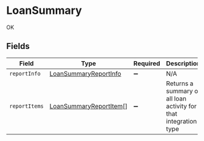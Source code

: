 # LoanSummary

OK


## Fields

| Field                                                                   | Type                                                                    | Required                                                                | Description                                                             |
| ----------------------------------------------------------------------- | ----------------------------------------------------------------------- | ----------------------------------------------------------------------- | ----------------------------------------------------------------------- |
| `reportInfo`                                                            | [LoanSummaryReportInfo](../../models/shared/loansummaryreportinfo.md)   | :heavy_minus_sign:                                                      | N/A                                                                     |
| `reportItems`                                                           | [LoanSummaryReportItem](../../models/shared/loansummaryreportitem.md)[] | :heavy_minus_sign:                                                      | Returns a summary of all loan activity for that integration type        |
